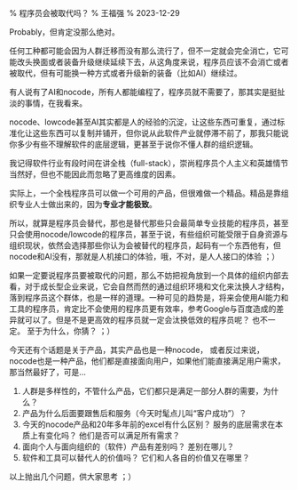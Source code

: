 % 程序员会被取代吗？
% 王福强
% 2023-12-29

Probably，但肯定没那么绝对。

任何工种都可能会因为人群迁移而没有那么流行了，但不一定就会完全消亡，它可能改头换面或者装备升级继续延续下去，从这角度来说，程序员应该不会消亡或者被取代，但有可能换一种方式或者升级新的装备（比如AI）继续过。

有人说有了AI和nocode，所有人都能编程了，程序员就不需要了，那其实是挺扯淡的事情，在我看来。

nocode、lowcode甚至AI其实都是人的经验的沉淀，让这些东西可重复，通过标准化让这些东西可以复制并铺开，但你说从此软件产业就停滞不前了，那我只能说你多少有些不理解软件的底层逻辑，更甚至于说你不懂人群的组织逻辑。

我记得软件行业有段时间在讲全栈（full-stack），崇尚程序员个人主义和英雄情节当然好，但也不能因此而忽略了更高维度的因素。

实际上，一个全栈程序员可以做一个可用的产品，但很难做一个精品。精品是靠组织专业人士做出来的，因为**专业才能极致**。

所以，就算是程序员会替代，那也是替代那些只会最简单专业技能的程序员，甚至只会使用nocode/lowcode的程序员，甚至于说，有些组织可能受限于自身资源与组织现状，依然会选择那些你认为会被替代的程序员，起码有一个东西他有，但nocode和AI没有，那就是人机接口的体验，哦，不对，是人人接口的体验 ；）

如果一定要说程序员要被取代的问题，那么不妨把视角放到一个具体的组织内部去看，对于成长型企业来说，它会自然而然的通过组织环境和文化来汰换人才结构，落到程序员这个群体，也是一样的道理。一种可见的趋势是，将来会使用AI能力和工具的程序员，肯定比不会使用的程序员更有效率，参考Google与百度造成的差异就可以了。但是不是更高效的程序员就一定会汰换低效的程序员呢？ 也不一定。 至于为什么，你猜？ ；）

今天还有个话题是关于产品，其实产品也是一种nocode， 或者反过来说，nocode也是一种产品，他们都是直接面向用户，如果他们能直接满足用户需求，那当然最好了，可是...

1. 人群是多样性的，不管什么产品，它们都只是满足一部分人群的需要，为什么？
2. 产品为什么后面要跟售后和服务（今天时髦点儿叫“客户成功”）？
3. 今天的nocode产品和20年多年前的excel有什么区别？ 服务的底层需求在本质上有变化吗？ 他们是否可以满足所有需求？
4. 面向个人与面向组织的（软件）产品有差别吗？ 差别在哪儿？
5. 软件和工具可以替代人的价值吗？ 它们和人各自的价值又在哪里？

以上抛出几个问题，供大家思考 ；）












